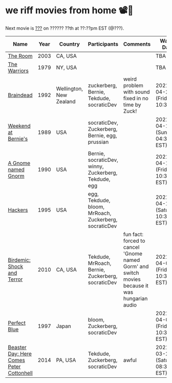 # we riff movies from home 📽️🍿

Next movie is [???](https://www.imdb.com/title/tt???????/) on ?????? ??th at ??:??pm EST (@???).

| Name | Year | Country | Participants | Comments | Watch Date |
| ---- | ---- | ------- | ------------ | -------- | ---------- |
| [The Room](https://www.imdb.com/title/tt0368226/) | 2003 | CA, USA | | | TBA
| [The Warriors](https://www.imdb.com/title/tt0080120/) | 1979 | NY, USA | | | TBA
| [Braindead](https://www.imdb.com/title/tt0103873/) | 1992 | Wellington, New Zealand | zuckerberg, Bernie, Tekdude, socraticDev| weird problem with sound fixed in no time by Zuck!|2021-04-23 (Friday 10:30PM)
| [Weekend at Bernie's](https://www.imdb.com/title/tt0098627/) | 1989 | USA | socraticDev, Zuckerberg, Bernie, egg, prussian | | 2021-04-18 (Sunday 04:30pm EST)
| [A Gnome named Gnorm](https://www.imdb.com/title/tt0109912) | 1990 | USA | Bernie, socraticDev, winny, Zuckerberg, Tekdude, egg | | 2021-04-16 (Friday 10:30pm EST)
| [Hackers](https://www.imdb.com/title/tt0113243/) | 1995 | USA | egg, Tekdude, bloom, MrRoach, Zuckerberg, socraticDev | | 2021-04-10 (Saturday 10:30pm EST)  
| [Birdemic: Shock and Terror](https://www.imdb.com/title/tt1316037/) | 2010 | CA, USA | Tekdude, MrRoach, Bernie, Zuckerberg, socraticDev | fun fact: forced to cancel 'Gnome named Gorm' and switch movies because it was hungarian audio | 2021-04-09 (Friday 10:30pm EST)
| [Perfect Blue](https://www.imdb.com/title/tt0156887/) | 1997 | Japan | bloom, Zuckerberg, socraticDev | | 2021-04-02 (Friday 10:30pm EST)
| [Beaster Day: Here Comes Peter Cottonhell](https://www.imdb.com/title/tt4065066/) | 2014 | PA, USA | Tekdude, Zuckerberg, socraticDev | awful | 2021-03-27 (Saturday 08:30pm EST)
